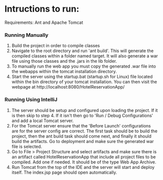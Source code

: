 <h1>Intructions to run:</h1>
Requirements: Ant and Apache Tomcat
<h3>Running Manually</h3>
<ol>
    <li> Build the project in order to compile classes</li>
    <li> Navigate to the root directory and run 'ant build'. 
         This will generate the compiled classes within a folder named target.
         It will also generate a war file using those classes and the .jars in the lib folder.
    </li>
    <li>
        To manually run the web app you must copy the generated .war file into the webapps within the
        tomcat installation directory.
    </li>
    <li>
        Start the server using the startup.bat (startup.sh for Linux) file located 
        within the bin directory of your tomcat installation. You can then visit the webpage at
        http://localhost:8080/HotelReservationApp/
    </li>
</ol>
<h3> Running Using IntelliJ </h3>
<ol>
    <li>The server should be setup and configured upon loading the project. If it is then skip to step 4. If it isn't then go
        to 'Run / Debug Configurations' and add a local Tomcat server. 
    </li>
    <li>
        For the Tomcat server ensure that the 'Before Launch' configurations are for the server config are correct. 
        The first task should be to build the project, then the ant build task should come next, 
        and finally it should build the artifacts. Go to deployment and make sure the generated war file is selected.
    </li>
    <li>
        Go to File > Project Structure and select artifacts and make sure there is an artifact called HotelReservationApp 
        that include all project files to be compiled. Add one if needed. It should be of the type Web App Archive.
    </li>
    <li>
        Run Tomcat from the top of the IDE and the server will start and deploy itself. 
        The index.jsp page should open automatically.
    </li>
</ol>
    
